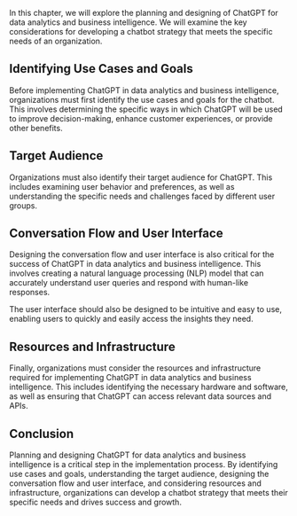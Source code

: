 

In this chapter, we will explore the planning and designing of ChatGPT for data analytics and business intelligence. We will examine the key considerations for developing a chatbot strategy that meets the specific needs of an organization.

Identifying Use Cases and Goals
-------------------------------

Before implementing ChatGPT in data analytics and business intelligence, organizations must first identify the use cases and goals for the chatbot. This involves determining the specific ways in which ChatGPT will be used to improve decision-making, enhance customer experiences, or provide other benefits.

Target Audience
---------------

Organizations must also identify their target audience for ChatGPT. This includes examining user behavior and preferences, as well as understanding the specific needs and challenges faced by different user groups.

Conversation Flow and User Interface
------------------------------------

Designing the conversation flow and user interface is also critical for the success of ChatGPT in data analytics and business intelligence. This involves creating a natural language processing (NLP) model that can accurately understand user queries and respond with human-like responses.

The user interface should also be designed to be intuitive and easy to use, enabling users to quickly and easily access the insights they need.

Resources and Infrastructure
----------------------------

Finally, organizations must consider the resources and infrastructure required for implementing ChatGPT in data analytics and business intelligence. This includes identifying the necessary hardware and software, as well as ensuring that ChatGPT can access relevant data sources and APIs.

Conclusion
----------

Planning and designing ChatGPT for data analytics and business intelligence is a critical step in the implementation process. By identifying use cases and goals, understanding the target audience, designing the conversation flow and user interface, and considering resources and infrastructure, organizations can develop a chatbot strategy that meets their specific needs and drives success and growth.



